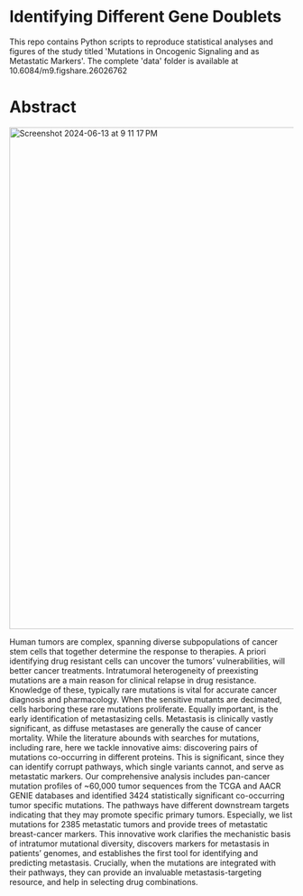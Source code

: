 # Identifying Different Gene Doublets

This repo contains Python scripts to reproduce statistical analyses and figures of the study titled 'Mutations in Oncogenic Signaling and as Metastatic Markers'. The complete 'data' folder is available at 10.6084/m9.figshare.26026762

# Abstract 

<img width="888" alt="Screenshot 2024-06-13 at 9 11 17 PM" src="https://github.com/bengiruken/IdentifyingDifferentGeneDoublets/assets/29462771/71f298a1-f381-440f-a990-73e160f541d4">

Human tumors are complex, spanning diverse subpopulations of cancer stem cells that together determine the response to therapies. A priori identifying drug resistant cells can uncover the tumors’ vulnerabilities, will better cancer treatments. Intratumoral heterogeneity of preexisting mutations are a main reason for clinical relapse in drug resistance. Knowledge of these, typically rare mutations is vital for accurate cancer diagnosis and pharmacology. When the sensitive mutants are decimated, cells harboring these rare mutations proliferate. Equally important, is the early identification of metastasizing cells. Metastasis is clinically vastly significant, as diffuse metastases are generally the cause of cancer mortality. While the literature abounds with searches for mutations, including rare, here we tackle innovative aims: discovering pairs of mutations co-occurring in different proteins. This is significant, since they can identify corrupt pathways, which single variants cannot, and serve as metastatic markers. Our comprehensive analysis includes pan-cancer mutation profiles of ~60,000 tumor sequences from the TCGA and AACR GENIE databases and identified 3424 statistically significant co-occurring tumor specific mutations. The pathways have different downstream targets indicating that they may promote specific primary tumors. Especially, we list mutations for 2385 metastatic tumors and provide trees of metastatic breast-cancer markers. This innovative work clarifies the mechanistic basis of intratumor mutational diversity, discovers markers for metastasis in patients’ genomes, and establishes the first tool for identifying and predicting metastasis. Crucially, when the mutations are integrated with their pathways, they can provide an invaluable metastasis-targeting resource, and help in selecting drug combinations.
